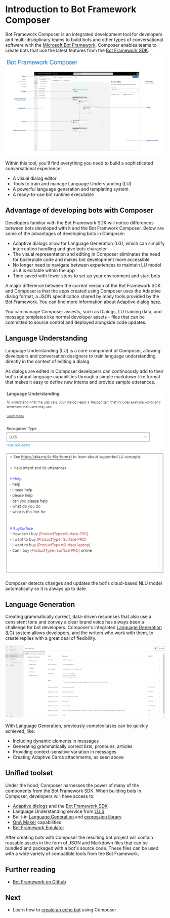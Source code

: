 # Introduction to Bot Framework Composer
Bot Framework Composer is an integrated development tool for developers and multi-disciplinary teams to build bots and other types of conversational software with the [Microsoft Bot Framework](https://dev.botframework.com/). Composer enables teams to create bots that use the latest features from the [Bot Framework SDK](https://github.com/microsoft/botframework-sdk).

![BF Composer](./media/introduction/composer-overview.png)

 Within this tool, you'll find everything you need to build a sophisticated conversational experience:
* A visual dialog editor 
* Tools to train and manage Language Understanding (LU)
* A powerful language generation and templating system
* A ready-to-use bot runtime executable 

## Advantage of developing bots with Composer
Developers familiar with the Bot Framework SDK will notice differences between bots developed with it and the Bot Framwork Composer. Below are some of the advantages of developing bots in Composer:
- Adaptive dialogs allow for Language Generation (LG), which can simplify interruption handling and give bots character
- The visual representation and editing in Composer eliminates the need for boilerplate code and makes bot development more accessible
- No longer need to navigate between experiences to maintain LU model as it is editable within the app
- Time saved with fewer steps to set up your environment and start bots

A major difference between the current version of the Bot Framework SDK and Composer is that the apps created using Composer uses the Adaptive dialog format, a JSON specification shared by many tools provided by the Bot Framework. You can find more information about Adaptive dialog [here](https://github.com/microsoft/BotBuilder-Samples/tree/master/experimental/adaptive-dialog).

You can manage Composer assests, such as Dialogs, LU training data, and message templates like normal developer assets - files that can be committed to source control and deployed alongside code updates.

## Language Understanding

Language Understanding (LU) is a core component of Composer, allowing developers and conversation designers to train language understanding directly in the context of editing a dialog.  

As dialogs are edited in Composer developers can continuously add to their bot's natural language capabilities through a simple markdown-like format that makes it easy to define new intents and provide sample utterances.

![BF Composer NLU](./media/introduction/intro-nlu.png)

 Composer detects changes and updates the bot's cloud-based NLU model automatically so it is always up to date.

## Language Generation

Creating grammatically correct, data-driven responses that also use a consistent tone and convey a clear brand voice has always been a challenge for bot developers. Composer's integrated [Language Generation](https://github.com/microsoft/BotBuilder-Samples/tree/master/experimental/language-generation) (LG) system allows developers, and the writers who work with them, to create replies with a great deal of flexibility.

![BF Composer LG](.//media/language_generation/bot_responses.png)

With Language Generation, previously complex tasks can be quickly achieved, like:
* Including dynamic elements in messages
* Generating grammatically correct lists, pronouns, articles
* Providing context-sensitive variation in messages
* Creating Adaptive Cards attachments, as seen above

## Unified toolset

Under the hood, Composer harnesses the power of many of the components from the Bot Framework SDK. When building bots in Composer, developers will have access to:

* [Adaptive dialogs](https://github.com/microsoft/BotBuilder-Samples/tree/master/experimental/adaptive-dialog) and the [Bot Framework SDK](https://github.com/microsoft/botframework-sdk)
* Language Understanding service from [LUIS](https://www.luis.ai/home)
* Built-in [Language Generation](https://github.com/microsoft/BotBuilder-Samples/tree/master/experimental/language-generation) and [expression library](https://github.com/microsoft/BotBuilder-Samples/tree/master/experimental/common-expression-language)
* [QnA Maker](https://www.qnamaker.ai/) capabilities
* [Bot Framework Emulator](https://github.com/microsoft/BotFramework-Emulator)

After creating bots with Composer the resulting bot project will contain reusable assets in the form of JSON and Markdown files that can be bundled and packaged with a bot's source code. These files can be used with a wide variety of compatible tools from the Bot Framework.

## Further reading

* [Bot Framework on Github](https://github.com/microsoft/botframework)

## Next

* Learn how to [create an echo bot](./tutorial-create-echobot.md) using Composer
